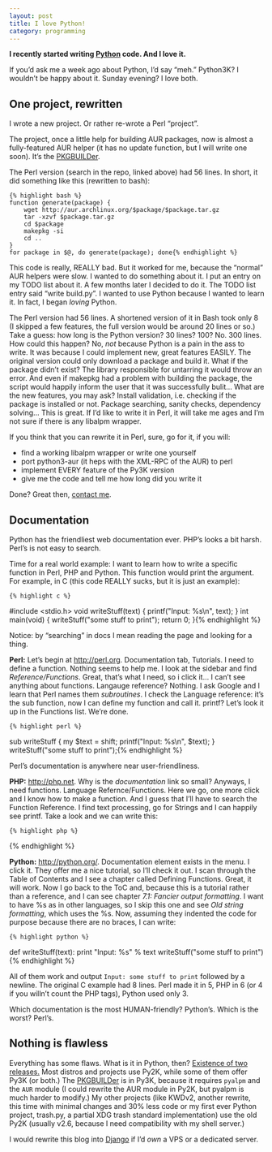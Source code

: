 ```yaml
---
layout: post
title: I love Python!
category: programming
---
```

**I recently started writing [Python][] code. And I love it.**

If you’d ask me a week ago about Python, I’d say “meh.”  Python3K?  I
wouldn’t be happy about it.  Sunday evening?  I love both.

One project, rewritten
----------------------
I wrote a new project.  Or rather re-wrote a Perl “project”.

The project, once a little help for building AUR packages, now is almost
a fully-featured AUR helper (it has no update function, but I will
write one soon).  It’s the [PKGBUILDer][].

The Perl version (search in the repo, linked above) had 56 lines.  In
short, it did something like this (rewritten to bash):

    {% highlight bash %}
    function generate(package) {
        wget http://aur.archlinux.org/$package/$package.tar.gz
        tar -xzvf $package.tar.gz
        cd $package
        makepkg -si
        cd ..
    }
    for package in $@, do generate(package); done{% endhighlight %}

This code is really, REALLY bad.  But it worked for me, because the
“normal” AUR helpers were slow.  I wanted to do something about it.  I put
an entry on my TODO list about it.  A few months later I decided to do it.
The TODO list entry said “write build.py”.  I wanted to use Python because
I wanted to learn it.  In fact, I began *loving* Python.

The Perl version had 56 lines.  A shortened version of it in Bash took only
8 (I skipped a few features, the full version would be around 20 lines or
so.)  Take a guess: how long is the Python version? 30 lines?  100?  No.
300 lines.  How could this happen?  No, *not* because Python is a pain in
the ass to write.  It was because I could implement new, great features
EASILY.  The original version could only download a package and build it.
What if the package didn’t exist?  The library responsible for untarring it
would throw an error.  And even if makepkg had a problem with building the
package, the script would happily inform the user that it was successfully
bulit…  What are the new features, you may ask?  Install validation, i.e.
checking if the package is installed or not.  Package searching, sanity
checks, dependency solving…  This is great.  If I’d like to write it in
Perl, it will take me ages and I’m not sure if there is any libalpm
wrapper.

If you think that you can rewrite it in Perl, sure, go for it, if you will:

 * find a working libalpm wrapper or write one yourself
 * port python3-aur (it heps with the XML-RPC of the AUR) to perl
 * implement EVERY feature of the Py3K version
 * give me the code and tell me how long did you write it

Done?  Great then, [contact me](http://kwpolska.tk/contact/).

Documentation
-------------
Python has the friendliest web documentation ever.  PHP’s looks a bit
harsh.  Perl’s is not easy to search.

Time for a real world example:  I want to learn how to write a specific
function in Perl, PHP and Python.  This function would print the argument.
For example, in C (this code REALLY sucks, but it is just an example):

    {% highlight c %}
#include <stdio.h>
void writeStuff(text) {
    printf("Input: %s\n", text);
}
int main(void) {
    writeStuff("some stuff to print");
    return 0;
}{% endhighlight %}

Notice: by “searching” in docs I mean reading the page and looking for
a thing.

**Perl:** Let’s begin at <http://perl.org>. Documentation tab, Tutorials.
I need to define a function.  Nothing seems to help me.  I look at the
sidebar and find *Reference/Functions*.  Great, that’s what I need, so i
click it…  I can’t see anything about functions.  Langauge reference?
Nothing.  I ask Google and I learn that Perl names them *subroutines*.  I
check the Language reference:  it’s the sub function, now I can define my
function and call it.  printf?  Let’s look it up in the Functions list.
We’re done.

    {% highlight perl %}
sub writeStuff {
    my $text = shift;
    printf("Input: %s\n", $text);
}
writeStuff("some stuff to print");{% endhighlight %}

Perl’s documentation is anywhere near user-friendliness.

**PHP:** <http://php.net>.  Why is the *documentation* link so small?
Anyways, I need functions.  Language Refernce/Functions.  Here we go, one
more click and I know how to make a function.  And I guess that I’ll have
to search the Function Reference.  I find text processing, go for Strings
and I can happily see printf.  Take a look and we can write this:

    {% highlight php %}
<?php
function writeStuff($text) {
    printf("Input: %s\n", $text);
}
writeStuff("some stuff to print");
?>{% endhighlight %}

**Python:** <http://python.org/>.  Documentation element exists in the
menu.  I click it.  They offer me a nice tutorial, so I’ll check it out.
I scan through the Table of Contents and I see a chapter called Defining
Functions.  Great, it will work.  Now I go back to the ToC and, because
this is a tutorial rather than a reference, and I can see chapter *7.1:
Fancier output formatting*.  I want to have %s as in other languages, so
I skip this one and see *Old string formatting*, which uses the %s.  Now,
assuming they indented the code for purpose because there are no braces,
I can write:

    {% highlight python %}
def writeStuff(text):
    print "Input: %s" % text
writeStuff("some stuff to print"){% endhighlight %}

All of them work and output `Input: some stuff to print` followed by a
newline.  The original C example had 8 lines.  Perl made it in 5, PHP
in 6 (or 4 if you willn’t count the PHP tags), Python used only 3.

Which documentation is the most HUMAN-friendly?  Python’s.  Which is the
worst? Perl’s.

Nothing is flawless
-------------------
Everything has some flaws.  What is it in Python, then?  [Existence of two
releases.][pyver]  Most distros and projects use Py2K, while some of them
offer Py3K (or both.)  The [PKGBUILDer][] is in Py3K, because it requires
`pyalpm` and the `AUR` module (I could rewrite the AUR module in Py2K, but
pyalpm is much harder to modify.)  My other projects (like KWDv2, another
rewrite, this time with minimal changes and 30% less code or my first ever
Python project, trash.py, a partial XDG trash standard implementation) use
the old Py2K (usually v2.6, because I need compatibility with my shell
server.)

I would rewrite this blog into [Django][] if I’d *own* a VPS or
a dedicated server.

[Python]: http://python.org/ "Python"
[PKGBUILDer]: https://github.com/Kwpolska/kru/tree/master/pkgbuilder "kru/pkgbuilder"
[pyver]: http://wiki.python.org/moin/Python2orPython3 "Py2K or Py3K?"
[Django]: https://www.djangoproject.com/ "Django"
